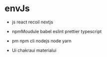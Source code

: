 # envJs
- js
react
recoil
nextjs

- npmMoudule
babel
eslint
prettier
typescript

- pm
npm cli
nodejs node
yarn

- Ui
chakraui
materialui
